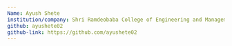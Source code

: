 ```yaml
---
Name: Ayush Shete
institution/company: Shri Ramdeobaba College of Engineering and Management
github: ayushete02
github-link: https://github.com/ayushete02
---
```

